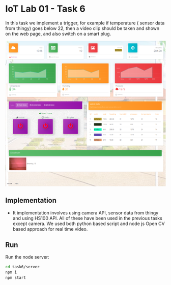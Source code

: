 IoT Lab 01 - Task 6
=====================================

In this task we implement a trigger, for example if temperature ( sensor data from thingy) goes below 22, then a video clip should be taken and shown on the web page, and also switch on a smart plug.

![Screenshot](https://github.com/iloveyii/iot-lab1/blob/demo/task6/src/public/images/screenshot1.png)


## Implementation
* It implementation involves using camera API, sensor data from thingy and using HS100 API. All of these have been used in the previous tasks except camera. We used both python based script and node js Open CV based approach for real time video.

## Run

Run the node server:
```bash
cd task6/server
npm i
npm start

```
